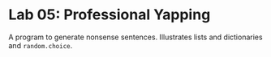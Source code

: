 # Lab 05: Professional Yapping

A program to generate nonsense sentences. Illustrates lists and dictionaries and `random.choice`.
